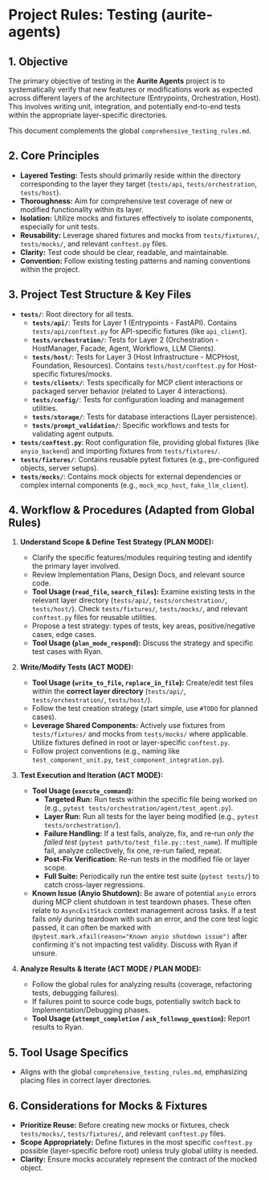 # Project Rules: Testing (aurite-agents)

## 1. Objective

The primary objective of testing in the **Aurite Agents** project is to systematically verify that new features or modifications work as expected across different layers of the architecture (Entrypoints, Orchestration, Host). This involves writing unit, integration, and potentially end-to-end tests within the appropriate layer-specific directories.

This document complements the global `comprehensive_testing_rules.md`.

## 2. Core Principles

*   **Layered Testing:** Tests should primarily reside within the directory corresponding to the layer they target (`tests/api`, `tests/orchestration`, `tests/host`).
*   **Thoroughness:** Aim for comprehensive test coverage of new or modified functionality within its layer.
*   **Isolation:** Utilize mocks and fixtures effectively to isolate components, especially for unit tests.
*   **Reusability:** Leverage shared fixtures and mocks from `tests/fixtures/`, `tests/mocks/`, and relevant `conftest.py` files.
*   **Clarity:** Test code should be clear, readable, and maintainable.
*   **Convention:** Follow existing testing patterns and naming conventions within the project.

## 3. Project Test Structure & Key Files

*   **`tests/`**: Root directory for all tests.
    *   **`tests/api/`**: Tests for Layer 1 (Entrypoints - FastAPI). Contains `tests/api/conftest.py` for API-specific fixtures (like `api_client`).
    *   **`tests/orchestration/`**: Tests for Layer 2 (Orchestration - HostManager, Facade, Agent, Workflows, LLM Clients).
    *   **`tests/host/`**: Tests for Layer 3 (Host Infrastructure - MCPHost, Foundation, Resources). Contains `tests/host/conftest.py` for Host-specific fixtures/mocks.
    *   **`tests/clients/`**: Tests specifically for MCP client interactions or packaged server behavior (related to Layer 4 interactions).
    *   **`tests/config/`**: Tests for configuration loading and management utilities.
    *   **`tests/storage/`**: Tests for database interactions (Layer persistence).
    *   **`tests/prompt_validation/`**: Specific workflows and tests for validating agent outputs.
*   **`tests/conftest.py`**: Root configuration file, providing global fixtures (like `anyio_backend`) and importing fixtures from `tests/fixtures/`.
*   **`tests/fixtures/`**: Contains reusable pytest fixtures (e.g., pre-configured objects, server setups).
*   **`tests/mocks/`**: Contains mock objects for external dependencies or complex internal components (e.g., `mock_mcp_host`, `fake_llm_client`).

## 4. Workflow & Procedures (Adapted from Global Rules)

1.  **Understand Scope & Define Test Strategy (PLAN MODE):**
    *   Clarify the specific features/modules requiring testing and identify the primary layer involved.
    *   Review Implementation Plans, Design Docs, and relevant source code.
    *   **Tool Usage (`read_file`, `search_files`):** Examine existing tests in the relevant layer directory (`tests/api/`, `tests/orchestration/`, `tests/host/`). Check `tests/fixtures/`, `tests/mocks/`, and relevant `conftest.py` files for reusable utilities.
    *   Propose a test strategy: types of tests, key areas, positive/negative cases, edge cases.
    *   **Tool Usage (`plan_mode_respond`):** Discuss the strategy and specific test cases with Ryan.

2.  **Write/Modify Tests (ACT MODE):**
    *   **Tool Usage (`write_to_file`, `replace_in_file`):** Create/edit test files within the **correct layer directory** (`tests/api/`, `tests/orchestration/`, `tests/host/`).
    *   Follow the test creation strategy (start simple, use `#TODO` for planned cases).
    *   **Leverage Shared Components:** Actively use fixtures from `tests/fixtures/` and mocks from `tests/mocks/` where applicable. Utilize fixtures defined in root or layer-specific `conftest.py`.
    *   Follow project conventions (e.g., naming like `test_component_unit.py`, `test_component_integration.py`).

3.  **Test Execution and Iteration (ACT MODE):**
    *   **Tool Usage (`execute_command`):**
        *   **Targeted Run:** Run tests within the specific file being worked on (e.g., `pytest tests/orchestration/agent/test_agent.py`).
        *   **Layer Run:** Run all tests for the layer being modified (e.g., `pytest tests/orchestration/`).
        *   **Failure Handling:** If a test fails, analyze, fix, and re-run *only the failed test* (`pytest path/to/test_file.py::test_name`). If multiple fail, analyze collectively, fix one, re-run failed, repeat.
        *   **Post-Fix Verification:** Re-run tests in the modified file or layer scope.
        *   **Full Suite:** Periodically run the entire test suite (`pytest tests/`) to catch cross-layer regressions.
    *   **Known Issue (Anyio Shutdown):** Be aware of potential `anyio` errors during MCP client shutdown in test teardown phases. These often relate to `AsyncExitStack` context management across tasks. If a test fails *only* during teardown with such an error, and the core test logic passed, it can often be marked with `@pytest.mark.xfail(reason="Known anyio shutdown issue")` after confirming it's not impacting test validity. Discuss with Ryan if unsure.

4.  **Analyze Results & Iterate (ACT MODE / PLAN MODE):**
    *   Follow the global rules for analyzing results (coverage, refactoring tests, debugging failures).
    *   If failures point to source code bugs, potentially switch back to Implementation/Debugging phases.
    *   **Tool Usage (`attempt_completion` / `ask_followup_question`):** Report results to Ryan.

## 5. Tool Usage Specifics

*   Aligns with the global `comprehensive_testing_rules.md`, emphasizing placing files in correct layer directories.

## 6. Considerations for Mocks & Fixtures

*   **Prioritize Reuse:** Before creating new mocks or fixtures, check `tests/mocks/`, `tests/fixtures/`, and relevant `conftest.py` files.
*   **Scope Appropriately:** Define fixtures in the most specific `conftest.py` possible (layer-specific before root) unless truly global utility is needed.
*   **Clarity:** Ensure mocks accurately represent the contract of the mocked object.

